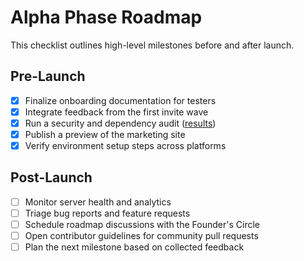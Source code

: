 # Alpha Phase Roadmap

This checklist outlines high-level milestones before and after launch.

## Pre-Launch
- [x] Finalize onboarding documentation for testers
- [x] Integrate feedback from the first invite wave
- [x] Run a security and dependency audit ([results](../security-audit-2025-06-21.md))
- [x] Publish a preview of the marketing site
- [x] Verify environment setup steps across platforms

## Post-Launch
- [ ] Monitor server health and analytics
- [ ] Triage bug reports and feature requests
- [ ] Schedule roadmap discussions with the Founder's Circle
- [ ] Open contributor guidelines for community pull requests
- [ ] Plan the next milestone based on collected feedback

